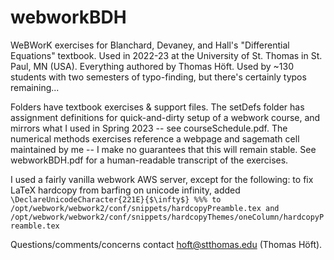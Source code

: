 # webworkBDH
WeBWorK exercises for Blanchard, Devaney, and Hall's "Differential Equations" textbook. Used in 2022-23 at the University of St. Thomas in St. Paul, MN (USA). Everything authored by Thomas Höft. Used by ~130 students with two semesters of typo-finding, but there's certainly typos remaining...

Folders have textbook exercises & support files. The setDefs folder has assignment definitions for quick-and-dirty setup of a webwork course, and mirrors what I used in Spring 2023 -- see courseSchedule.pdf. The numerical methods exercises reference a webpage and sagemath cell maintained by me -- I make no guarantees that this will remain stable. See webworkBDH.pdf for a human-readable transcript of the exercises.

I used a fairly vanilla webwork AWS server, except for the following: 
to fix LaTeX hardcopy from barfing on unicode infinity, added
`\DeclareUnicodeCharacter{221E}{$\infty$}
%%%
to 
/opt/webwork/webwork2/conf/snippets/hardcopyPreamble.tex
and
/opt/webwork/webwork2/conf/snippets/hardcopyThemes/oneColumn/hardcopyPreamble.tex`

Questions/comments/concerns contact hoft@stthomas.edu (Thomas Höft).
